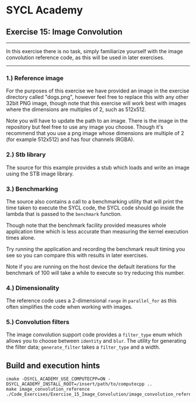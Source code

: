 # SYCL Academy

## Exercise 15: Image Convolution
---

In this exercise there is no task, simply familiarize yourself with the image
convolution reference code, as this will be used in later exercises.

---

### 1.) Reference image

For the purposes of this exercise we have provided an image in the exercise
directory called "dogs.png", however feel free to replace this with any other
32bit PNG image, though note that this exercise will work best with images
where the dimensions are multiples of 2, such as 512x512.

Note you will have to update the path to an image. There is the image in the
repository but feel free to use any image you choose. Though it's recommend that
you use a png image whose dimensions are multiple of 2 (for example 512x512)
and has four channels (RGBA).

### 2.) Stb library

The source for this example provides a stub which loads and write an image using
the STB image library.

### 3.) Benchmarking

The source also contains a call to a benchmarking utility that will print the
time taken to execute the SYCL code, the SYCL code should go inside the lambda
that is passed to the `benchmark` function.

Though note that the benchmark facility provided measures whole application time
which is less accurate than measuring the kernel execution times alone.

Try running the application and recording the benchmark result timing you see so
you can compare this with results in later exercises.

Note if you are running on the host device the default iterations for the
benchmark of 100 will take a while to execute so try reducing this number.

### 4.) Dimensionality

The reference code uses a 2-dimensional `range` in `parallel_for` as this often
simplifies the code when working with images.

### 5.) Convolution filters

The image convolution support code provides a `filter_type` enum which allows
you to choose between `identity` and `blur`. The utility for generating the
filter data; `generate_filter` takes a `filter_type` and a width.

## Build and execution hints

```
cmake -DSYCL_ACADEMY_USE_COMPUTECPP=ON -DSYCL_ACADEMY_INSTALL_ROOT=/insert/path/to/computecpp ..
make image_convolution_reference
./Code_Exercises/Exercise_15_Image_Convolution/image_convolution_reference
```
